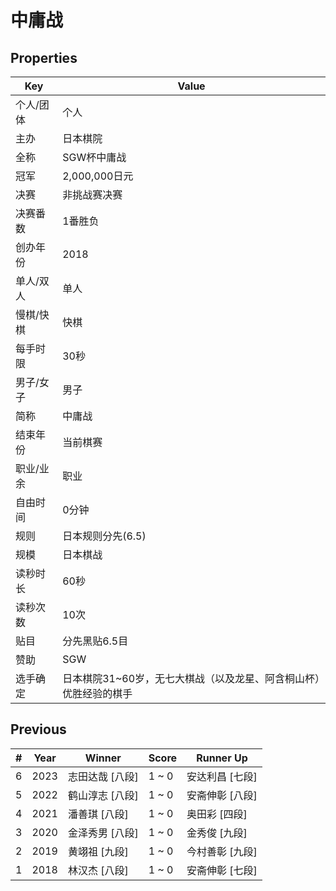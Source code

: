 # 中庸战

## Properties

| Key | Value |
| --- | ----- |
| 个人/团体 | 个人 |
| 主办 | 日本棋院 |
| 全称 | SGW杯中庸战 |
| 冠军 | 2,000,000日元 |
| 决赛 | 非挑战赛决赛 |
| 决赛番数 | 1番胜负 |
| 创办年份 | 2018 |
| 单人/双人 | 单人 |
| 慢棋/快棋 | 快棋 |
| 每手时限 | 30秒 |
| 男子/女子 | 男子 |
| 简称 | 中庸战 |
| 结束年份 | 当前棋赛 |
| 职业/业余 | 职业 |
| 自由时间 | 0分钟 |
| 规则 | 日本规则分先(6.5) |
| 规模 | 日本棋战 |
| 读秒时长 | 60秒 |
| 读秒次数 | 10次 |
| 贴目 | 分先黑贴6.5目 |
| 赞助 | SGW |
| 选手确定 | 日本棋院31~60岁，无七大棋战（以及龙星、阿含桐山杯）优胜经验的棋手 |

## Previous

| # | Year | Winner | Score | Runner Up |
| --- | --- | --- | --- | --- |
| 6 | 2023 | 志田达哉 [八段] | 1 ~ 0 | 安达利昌 [七段] |
| 5 | 2022 | 鹤山淳志 [八段] | 1 ~ 0 | 安斋伸彰 [八段] |
| 4 | 2021 | 潘善琪 [八段] | 1 ~ 0 | 奥田彩 [四段] |
| 3 | 2020 | 金泽秀男 [八段] | 1 ~ 0 | 金秀俊 [九段] |
| 2 | 2019 | 黄翊祖 [九段] | 1 ~ 0 | 今村善彰 [九段] |
| 1 | 2018 | 林汉杰 [八段] | 1 ~ 0 | 安斋伸彰 [七段] |

